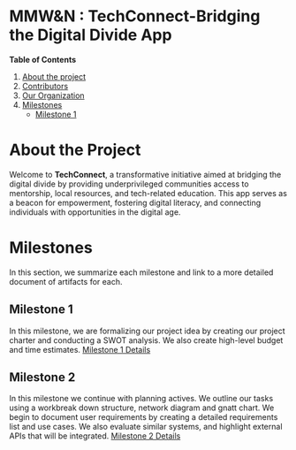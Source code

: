 # MMW&N : TechConnect-Bridging the Digital Divide App

**Table of Contents**
1. [About the project](#about-the-project)
2. [Contributors](https://github.com/cis-famu/design-project-mmw-n/blob/main/organization.md)
3. [Our Organization](https://github.com/cis-famu/design-project-mmw-n/blob/main/organization.md)
4. [Milestones](#milestones)
    - [Milestone 1](#milestone-1)

# About the Project
Welcome to **TechConnect**, a transformative initiative aimed at bridging the digital divide by providing underprivileged communities access to mentorship, local resources, and tech-related education. This app serves as a beacon for empowerment, fostering digital literacy, and connecting individuals with opportunities in the digital age.

# Milestones
In this section, we summarize each milestone and link to a more detailed document of artifacts for each.

## Milestone 1
In this milestone, we are formalizing our project idea by creating our project charter and conducting a SWOT analysis. We also create high-level budget and time estimates.
[Milestone 1 Details](https://github.com/cis-famu/design-project-mmw-n/blob/main/milestone-1.md)

## Milestone 2
In this milestone we continue with planning actives. We outline our tasks using a workbreak down structure, network diagram and gnatt chart. We begin to document user requirements by creating a detailed requirements list and use cases. We also evaluate similar systems, and highlight external APIs that will be integrated. 
[Milestone 2 Details](https://github.com/cis-famu/design-project-mmw-n/blob/main/milestone-2.md)
